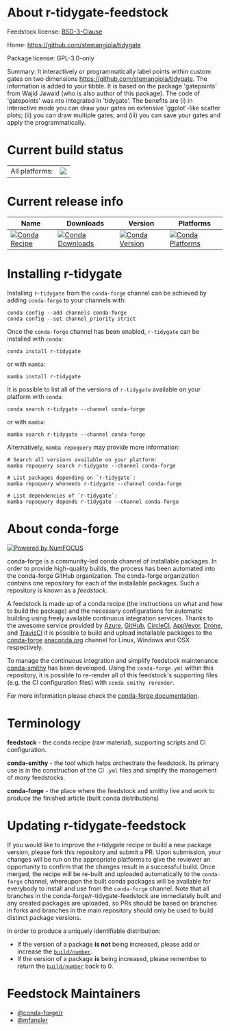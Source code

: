 About r-tidygate-feedstock
==========================

Feedstock license: [BSD-3-Clause](https://github.com/conda-forge/r-tidygate-feedstock/blob/main/LICENSE.txt)

Home: https://github.com/stemangiola/tidygate

Package license: GPL-3.0-only

Summary: It interactively or programmatically label points within custom gates on two dimensions <https://github.com/stemangiola/tidygate>. The information is added to your tibble. It is based on the package 'gatepoints' from Wajid Jawaid (who is also author of this package). The code of 'gatepoints' was nto integrated in 'tidygate'. The benefits are (i) in interactive mode you can draw your gates on extensive 'ggplot'-like scatter plots; (ii) you can draw multiple gates; and (iii) you can save your gates and apply the programmatically.

Current build status
====================


<table><tr><td>All platforms:</td>
    <td>
      <a href="https://dev.azure.com/conda-forge/feedstock-builds/_build/latest?definitionId=15501&branchName=main">
        <img src="https://dev.azure.com/conda-forge/feedstock-builds/_apis/build/status/r-tidygate-feedstock?branchName=main">
      </a>
    </td>
  </tr>
</table>

Current release info
====================

| Name | Downloads | Version | Platforms |
| --- | --- | --- | --- |
| [![Conda Recipe](https://img.shields.io/badge/recipe-r--tidygate-green.svg)](https://anaconda.org/conda-forge/r-tidygate) | [![Conda Downloads](https://img.shields.io/conda/dn/conda-forge/r-tidygate.svg)](https://anaconda.org/conda-forge/r-tidygate) | [![Conda Version](https://img.shields.io/conda/vn/conda-forge/r-tidygate.svg)](https://anaconda.org/conda-forge/r-tidygate) | [![Conda Platforms](https://img.shields.io/conda/pn/conda-forge/r-tidygate.svg)](https://anaconda.org/conda-forge/r-tidygate) |

Installing r-tidygate
=====================

Installing `r-tidygate` from the `conda-forge` channel can be achieved by adding `conda-forge` to your channels with:

```
conda config --add channels conda-forge
conda config --set channel_priority strict
```

Once the `conda-forge` channel has been enabled, `r-tidygate` can be installed with `conda`:

```
conda install r-tidygate
```

or with `mamba`:

```
mamba install r-tidygate
```

It is possible to list all of the versions of `r-tidygate` available on your platform with `conda`:

```
conda search r-tidygate --channel conda-forge
```

or with `mamba`:

```
mamba search r-tidygate --channel conda-forge
```

Alternatively, `mamba repoquery` may provide more information:

```
# Search all versions available on your platform:
mamba repoquery search r-tidygate --channel conda-forge

# List packages depending on `r-tidygate`:
mamba repoquery whoneeds r-tidygate --channel conda-forge

# List dependencies of `r-tidygate`:
mamba repoquery depends r-tidygate --channel conda-forge
```


About conda-forge
=================

[![Powered by
NumFOCUS](https://img.shields.io/badge/powered%20by-NumFOCUS-orange.svg?style=flat&colorA=E1523D&colorB=007D8A)](https://numfocus.org)

conda-forge is a community-led conda channel of installable packages.
In order to provide high-quality builds, the process has been automated into the
conda-forge GitHub organization. The conda-forge organization contains one repository
for each of the installable packages. Such a repository is known as a *feedstock*.

A feedstock is made up of a conda recipe (the instructions on what and how to build
the package) and the necessary configurations for automatic building using freely
available continuous integration services. Thanks to the awesome service provided by
[Azure](https://azure.microsoft.com/en-us/services/devops/), [GitHub](https://github.com/),
[CircleCI](https://circleci.com/), [AppVeyor](https://www.appveyor.com/),
[Drone](https://cloud.drone.io/welcome), and [TravisCI](https://travis-ci.com/)
it is possible to build and upload installable packages to the
[conda-forge](https://anaconda.org/conda-forge) [anaconda.org](https://anaconda.org/)
channel for Linux, Windows and OSX respectively.

To manage the continuous integration and simplify feedstock maintenance
[conda-smithy](https://github.com/conda-forge/conda-smithy) has been developed.
Using the ``conda-forge.yml`` within this repository, it is possible to re-render all of
this feedstock's supporting files (e.g. the CI configuration files) with ``conda smithy rerender``.

For more information please check the [conda-forge documentation](https://conda-forge.org/docs/).

Terminology
===========

**feedstock** - the conda recipe (raw material), supporting scripts and CI configuration.

**conda-smithy** - the tool which helps orchestrate the feedstock.
                   Its primary use is in the construction of the CI ``.yml`` files
                   and simplify the management of *many* feedstocks.

**conda-forge** - the place where the feedstock and smithy live and work to
                  produce the finished article (built conda distributions)


Updating r-tidygate-feedstock
=============================

If you would like to improve the r-tidygate recipe or build a new
package version, please fork this repository and submit a PR. Upon submission,
your changes will be run on the appropriate platforms to give the reviewer an
opportunity to confirm that the changes result in a successful build. Once
merged, the recipe will be re-built and uploaded automatically to the
`conda-forge` channel, whereupon the built conda packages will be available for
everybody to install and use from the `conda-forge` channel.
Note that all branches in the conda-forge/r-tidygate-feedstock are
immediately built and any created packages are uploaded, so PRs should be based
on branches in forks and branches in the main repository should only be used to
build distinct package versions.

In order to produce a uniquely identifiable distribution:
 * If the version of a package **is not** being increased, please add or increase
   the [``build/number``](https://docs.conda.io/projects/conda-build/en/latest/resources/define-metadata.html#build-number-and-string).
 * If the version of a package **is** being increased, please remember to return
   the [``build/number``](https://docs.conda.io/projects/conda-build/en/latest/resources/define-metadata.html#build-number-and-string)
   back to 0.

Feedstock Maintainers
=====================

* [@conda-forge/r](https://github.com/conda-forge/r/)
* [@mfansler](https://github.com/mfansler/)

